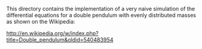 This directory contains the implementation of a
very naive simulation of the differential equations
for a double pendulum with evenly distributed masses
as shown on the Wikipedia:

http://en.wikipedia.org/w/index.php?title=Double_pendulum&oldid=540483954
